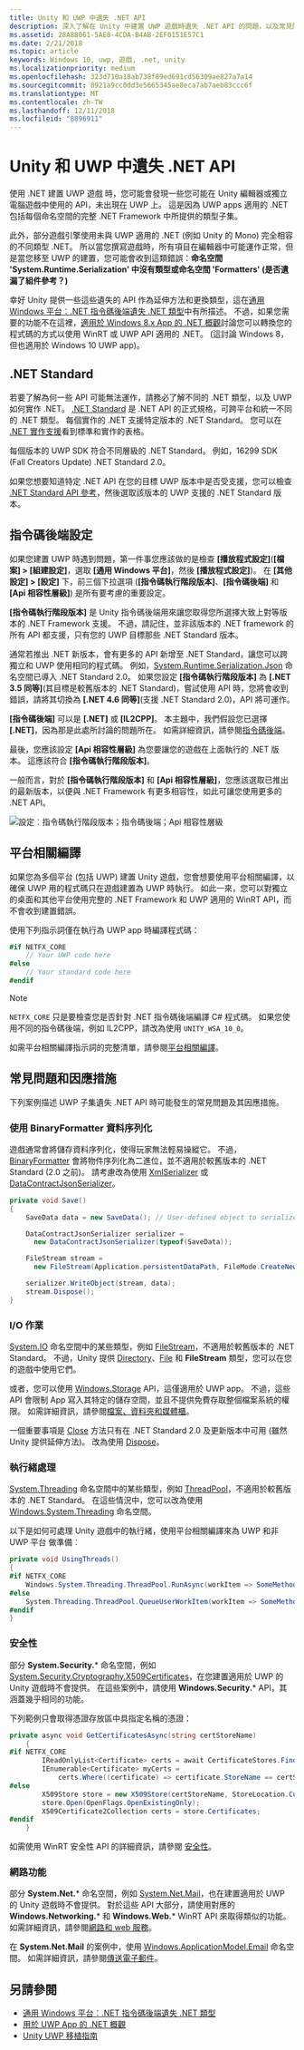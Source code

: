 ```yaml
---
title: Unity 和 UWP 中遺失 .NET API
description: 深入了解在 Unity 中建置 UWP 遊戲時遺失 .NET API 的問題，以及常見問題的因應措施。
ms.assetid: 28A8B061-5AE8-4CDA-B4AB-2EF0151E57C1
ms.date: 2/21/2018
ms.topic: article
keywords: Windows 10, uwp, 遊戲, .net, unity
ms.localizationpriority: medium
ms.openlocfilehash: 323d710a18ab738f89ed691cd56309ae827a7a14
ms.sourcegitcommit: 8921a9cc0dd3e5665345ae8eca7ab7aeb83ccc6f
ms.translationtype: MT
ms.contentlocale: zh-TW
ms.lasthandoff: 12/11/2018
ms.locfileid: "8896911"
---
```

# <a name="missing-net-apis-in-unity-and-uwp"></a>Unity 和 UWP 中遺失 .NET API

使用 .NET 建置 UWP 遊戲 時，您可能會發現一些您可能在 Unity 編輯器或獨立電腦遊戲中使用的 API，未出現在 UWP 上。 這是因為 UWP apps 適用的 .NET 包括每個命名空間的完整 .NET Framework 中所提供的類型子集。

此外，部分遊戲引擎使用未與 UWP 適用的 .NET (例如 Unity 的 Mono) 完全相容的不同類型 .NET。 所以當您撰寫遊戲時，所有項目在編輯器中可能運作正常，但是當您移至 UWP 的建置，您可能會收到這類錯誤：**命名空間 'System.Runtime.Serialization' 中沒有類型或命名空間 'Formatters' (是否遺漏了組件參考？)**

幸好 Unity 提供一些這些遺失的 API 作為延伸方法和更換類型，這在[通用 Windows 平台︰.NET 指令碼後端遺失 .NET 類型](https://docs.unity3d.com/Manual/windowsstore-missingtypes.html)中有所描述。 不過，如果您需要的功能不在這裡，[適用於 Windows 8.x App 的 .NET 概觀](https://msdn.microsoft.com/library/windows/apps/br230302)討論您可以轉換您的程式碼的方式以使用 WinRT 或 UWP API 適用的 .NET。 (這討論 Windows 8，但也適用於 Windows 10 UWP app)。

## <a name="net-standard"></a>.NET Standard

若要了解為何一些 API 可能無法運作，請務必了解不同的 .NET 類型，以及 UWP 如何實作 .NET。 [.NET Standard](https://docs.microsoft.com/dotnet/standard/net-standard) 是 .NET API 的正式規格，可跨平台和統一不同的 .NET 類型。 每個實作的 .NET 支援特定版本的 .NET Standard。 您可以在 [.NET 實作支援](https://docs.microsoft.com/dotnet/standard/net-standard#net-implementation-support)看到標準和實作的表格。

每個版本的 UWP SDK 符合不同層級的 .NET Standard。 例如，16299 SDK (Fall Creators Update) .NET Standard 2.0。

如果您想要知道特定 .NET API 在您的目標 UWP 版本中是否受支援，您可以檢查 [.NET Standard API 參考](https://docs.microsoft.com/dotnet/api/index?view=netstandard-2.0)，然後選取該版本的 UWP 支援的 .NET Standard 版本。

## <a name="scripting-backend-configuration"></a>指令碼後端設定

如果您建置 UWP 時遇到問題，第一件事您應該做的是檢查 **\[播放程式設定\]**(**\[檔案\] > \[組建設定\]**，選取 **\[通用 Windows 平台\]**，然後 **\[播放程式設定\]**)。 在 **\[其他設定\] > \[設定\]** 下，前三個下拉選項 (**\[指令碼執行階段版本\]**、**\[指令碼後端\]** 和 **\[Api 相容性層級\]**) 是所有要考慮的重要設定。

**\[指令碼執行階段版本\]** 是 Unity 指令碼後端用來讓您取得您所選擇大致上對等版本的 .NET Framework 支援。 不過，請記住，並非該版本的 .NET framework 的所有 API 都支援，只有您的 UWP 目標那些 .NET Standard 版本。

通常若推出 .NET 新版本，會有更多的 API 新增至 .NET Standard，讓您可以跨獨立和 UWP 使用相同的程式碼。 例如，[System.Runtime.Serialization.Json](https://docs.microsoft.com/dotnet/api/system.runtime.serialization.json) 命名空間已導入 .NET Standard 2.0。 如果您設定 **\[指令碼執行階段版本\]** 為 **\[.NET 3.5 同等\]**(其目標是較舊版本的 .NET Standard)，嘗試使用 API 時，您將會收到錯誤，請將其切換為 **\[.NET 4.6 同等\]**(支援 .NET Standard 2.0)，API 將可運作。

**\[指令碼後端\]** 可以是 **\[.NET\]** 或 **\[IL2CPP\]**。 本主題中，我們假設您已選擇 **\[.NET\]**，因為那是此處所討論的問題所在。 如需詳細資訊，請參閱[指令碼後端](https://docs.unity3d.com/Manual/windowsstore-scriptingbackends.html)。

最後，您應該設定 **\[Api 相容性層級\]** 為您要讓您的遊戲在上面執行的 .NET 版本。 這應該符合 **\[指令碼執行階段版本\]**。

一般而言，對於 **\[指令碼執行階段版本\]** 和 **\[Api 相容性層級\]**，您應該選取已推出的最新版本，以便與 .NET Framework 有更多相容性，如此可讓您使用更多的 .NET API。

![設定︰指令碼執行階段版本；指令碼後端；Api 相容性層級](images/missing-dot-net-apis-in-unity-1.png)

## <a name="platform-dependent-compilation"></a>平台相關編譯

如果您為多個平台 (包括 UWP) 建置 Unity 遊戲，您會想要使用平台相關編譯，以確保 UWP 用的程式碼只在遊戲建置為 UWP 時執行。 如此一來，您可以對獨立的桌面和其他平台使用完整的 .NET Framework 和 UWP 適用的 WinRT API，而不會收到建置錯誤。

使用下列指示詞僅在執行為 UWP app 時編譯程式碼：

```csharp
#if NETFX_CORE
    // Your UWP code here
#else
    // Your standard code here
#endif
```

> [!NOTE]
> `NETFX_CORE` 只是要檢查您是否針對 .NET 指令碼後端編譯 C# 程式碼。 如果您使用不同的指令碼後端，例如 IL2CPP，請改為使用 `UNITY_WSA_10_0`。

如需平台相關編譯指示詞的完整清單，請參閱[平台相關編譯](https://docs.unity3d.com/Manual/PlatformDependentCompilation.html)。

## <a name="common-issues-and-workarounds"></a>常見問題和因應措施

下列案例描述 UWP 子集遺失 .NET API 時可能發生的常見問題及其因應措施。

### <a name="data-serialization-using-binaryformatter"></a>使用 BinaryFormatter 資料序列化

遊戲通常會將儲存資料序列化，使得玩家無法輕易操縱它。 不過，[BinaryFormatter](https://docs.microsoft.com/dotnet/api/system.runtime.serialization.formatters.binary.binaryformatter) 會將物件序列化為二進位，並不適用於較舊版本的 .NET Standard (2.0 之前)。 請考慮改為使用 [XmlSerializer](https://docs.microsoft.com/dotnet/api/system.xml.serialization.xmlserializer) 或 [DataContractJsonSerializer](https://docs.microsoft.com/dotnet/api/system.runtime.serialization.json.datacontractjsonserializer)。

```csharp
private void Save()
{
    SaveData data = new SaveData(); // User-defined object to serialize

    DataContractJsonSerializer serializer = 
      new DataContractJsonSerializer(typeof(SaveData));

    FileStream stream = 
      new FileStream(Application.persistentDataPath, FileMode.CreateNew);

    serializer.WriteObject(stream, data);
    stream.Dispose();
}
```

### <a name="io-operations"></a>I/O 作業

[System.IO](https://docs.microsoft.com/dotnet/api/system.io) 命名空間中的某些類型，例如 [FileStream](https://docs.microsoft.com/dotnet/api/system.io.filestream)，不適用於較舊版本的 .NET Standard。 不過，Unity 提供 [Directory](https://docs.microsoft.com/dotnet/api/system.io.directory)、[File](https://docs.microsoft.com/dotnet/api/system.io.file) 和 **FileStream** 類型，您可以在您的遊戲中使用它們。

或者，您可以使用 [Windows.Storage](https://docs.microsoft.com/uwp/api/Windows.Storage) API，這僅適用於 UWP app。 不過，這些 API 會限制 App 寫入其特定的儲存空間，並且不提供免費存取整個檔案系統的權限。 如需詳細資訊，請參閱[檔案、資料夾和媒體櫃](https://docs.microsoft.com/windows/uwp/files/)。

一個重要事項是 [Close](https://docs.microsoft.com/dotnet/api/system.io.stream.close) 方法只有在 .NET Standard 2.0 及更新版本中可用 (雖然 Unity 提供延伸方法)。 改為使用 [Dispose](https://docs.microsoft.com/dotnet/api/system.io.stream.dispose)。

### <a name="threading"></a>執行緒處理

[System.Threading](https://docs.microsoft.com/dotnet/api/system.threading) 命名空間中的某些類型，例如 [ThreadPool](https://docs.microsoft.com/dotnet/api/system.threading.threadpool)，不適用於較舊版本的 .NET Standard。 在這些情況中，您可以改為使用 [Windows.System.Threading](https://docs.microsoft.com/uwp/api/windows.system.threading) 命名空間。

以下是如何可處理 Unity 遊戲中的執行緒，使用平台相關編譯來為 UWP 和非 UWP 平台 做準備︰

```csharp
private void UsingThreads()
{
#if NETFX_CORE
    Windows.System.Threading.ThreadPool.RunAsync(workItem => SomeMethod());
#else
    System.Threading.ThreadPool.QueueUserWorkItem(workItem => SomeMethod());
#endif
}
```

### <a name="security"></a>安全性

部分 **System.Security.*** 命名空間，例如 [System.Security.Cryptography.X509Certificates](https://docs.microsoft.com/dotnet/api/system.security.cryptography.x509certificates?view=netstandard-2.0)，在您建置適用於 UWP 的 Unity 遊戲時不會提供。 在這些案例中，請使用 **Windows.Security.*** API，其涵蓋幾乎相同的功能。

下列範例只會取得憑證存放區中具指定名稱的憑證：

```cs
private async void GetCertificatesAsync(string certStoreName)
    {
#if NETFX_CORE
        IReadOnlyList<Certificate> certs = await CertificateStores.FindAllAsync();
        IEnumerable<Certificate> myCerts = 
            certs.Where((certificate) => certificate.StoreName == certStoreName);
#else
        X509Store store = new X509Store(certStoreName, StoreLocation.CurrentUser);
        store.Open(OpenFlags.OpenExistingOnly);
        X509Certificate2Collection certs = store.Certificates;
#endif
    }
```

如需使用 WinRT 安全性 API 的詳細資訊，請參閱 [安全性](https://docs.microsoft.com/windows/uwp/security/)。

### <a name="networking"></a>網路功能

部分 **System&period;Net.*** 命名空間，例如 [System.Net.Mail](https://docs.microsoft.com/dotnet/api/system.net.mail?view=netstandard-2.0)，也在建置適用於 UWP 的 Unity 遊戲時不會提供。 對於這些 API 大部分，請使用對應的 **Windows.Networking.*** 和 **Windows.Web.*** WinRT API 來取得類似的功能。 如需詳細資訊，請參閱[網路和 web 服務](https://docs.microsoft.com/windows/uwp/networking/)。

在 **System.Net.Mail** 的案例中，使用 [Windows.ApplicationModel.Email](https://docs.microsoft.com/uwp/api/windows.applicationmodel.email) 命名空間。 如需詳細資訊，請參閱[傳送電子郵件](https://docs.microsoft.com/windows/uwp/contacts-and-calendar/sending-email)。

## <a name="see-also"></a>另請參閱

* [通用 Windows 平台︰.NET 指令碼後端遺失 .NET 類型](https://docs.unity3d.com/Manual/windowsstore-missingtypes.html)
* [用於 UWP App 的 .NET 概觀](https://msdn.microsoft.com/library/windows/apps/br230302)
* [Unity UWP 移植指南](https://unity3d.com/partners/microsoft/porting-guides)